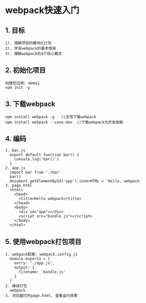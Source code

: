 # webpack快速入门
## 1. 目标
    1). 理解项目的模块化打包
    2). 学会webpack的基本使用
    3). 理解webpack的4个核心概念
## 2. 初始化项目
    创建空应用: demo1
    npm init -y
    
## 3. 下载webpack
    npm install webpack -g   //全局下载webpack
    npm install webpack --save-dev  //下载webpack为开发依赖
    
## 4. 编码
    1. bar.js
      export default function bar() {
        console.log('bar()')
      }
    2. app.js
      import bar from './bar'
      bar()
      document.getElementById('app').innerHTML = 'Hello, webpack'
    3. page.html
      <html>
        <head>
          <title>Hello webpack</title>
        </head>
        <body>
          <div id="app"></div>
          <script src="bundle.js"></script>
        </body>
      </html>
      
## 5. 使用webpack打包项目
    1. webpack配置: webpack.config.js
      module.exports = {
        entry: './app.js',
        output: {
          filename: 'bundle.js'
        }
      }
    2. 编译打包
      webpack
    3. 浏览器打开page.html, 查看运行效果